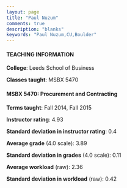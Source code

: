 ```yaml
---
layout: page
title: "Paul Nuzum" 
comments: true
description: "blanks"
keywords: "Paul Nuzum,CU,Boulder"
---
```

<head>
<script src="https://ajax.googleapis.com/ajax/libs/jquery/2.1.3/jquery.min.js"></script>
<script src="https://dl.dropboxusercontent.com/s/pc42nxpaw1ea4o9/highcharts.js?dl=0"></script>
<!-- <script src="../assets/js/highcharts.js"></script> -->
<style type="text/css">@font-face {
	font-family: "Bebas Neue";
	src: url(https://www.filehosting.org/file/details/544349/BebasNeue Regular.otf) format("opentype");
	}
	h1.Bebas { 
		font-family: "Bebas Neue", Verdana, Tahoma;
	}
</style>
</head>
	   
#### TEACHING INFORMATION

**College**: Leeds School of Business

**Classes taught**: MSBX 5470

#### MSBX 5470: Procurement and Contracting

**Terms taught**: Fall 2014, Fall 2015

**Instructor rating**: 4.93

**Standard deviation in instructor rating**: 0.4

**Average grade** (4.0 scale): 3.89

**Standard deviation in grades** (4.0 scale): 0.11

**Average workload** (raw): 2.36

**Standard deviation in workload** (raw): 0.42

